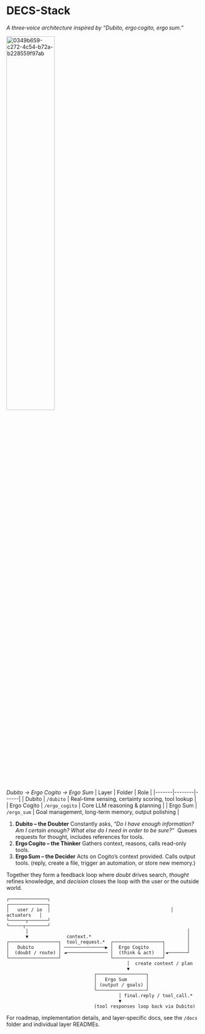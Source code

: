 # DECS-Stack

*A three‑voice architecture inspired by “Dubito, ergo cogito, ergo sum.”*

<img width="50%" alt="0349b659-c272-4c54-b72a-b228559f97ab" src="https://github.com/user-attachments/assets/68c46743-bbdc-4d1f-af58-9452cfd63cd1" />

*Dubito → Ergo Cogito → Ergo Sum*
| Layer | Folder | Role |
|-------|--------|------|
| Dubito | `/dubito` | Real-time sensing, certainty scoring, tool lookup |
| Ergo Cogito | `/ergo_cogito` | Core LLM reasoning & planning |
| Ergo Sum | `/ergo_sum` | Goal management, long-term memory, output polishing |

1. **Dubito – the Doubter**
   Constantly asks, *“Do I have enough information?  Am I certain enough? What else do I need in order to be sure?”*  Queues requests for thought, includes references for tools.
2. **Ergo Cogito – the Thinker**
   Gathers context, reasons, calls read-only tools.
3. **Ergo Sum – the Decider**
   Acts on Cogito’s context provided. Calls output tools. (reply, create a file, trigger an automation, or store new memory.)

Together they form a feedback loop where *doubt* drives search, *thought* refines knowledge, and *decision* closes the loop with the user or the outside world.

```
┌──────────────┐                                            ┌──────────────┐
│   user / io  │                                            │  actuators   │
└──────┬───────┘                                            └─────┬────────┘
       │                                                          │
       ▼              context.*                                   │
┌──────────────────┐  tool_request.*  ┌──────────────────┐        │
│   Dubito         │ ───────────────▶ │  Ergo Cogito     │        │
│  (doubt / route) │ ◄─────────────── │  (think & act)   │◄───────┘
└──────────────────┘                  └──────────────────┘
                                            │  create context / plan
                                            ▼
                                ┌──────────────────┐
                                │   Ergo Sum       │
                                │ (output / goals) │
                                └──────────────────┘
                                         │ final.reply / tool_call.*
                                         ▼
                                (tool responses loop back via Dubito)
```

For roadmap, implementation details, and layer‑specific docs, see the `/docs` folder and individual layer READMEs.
